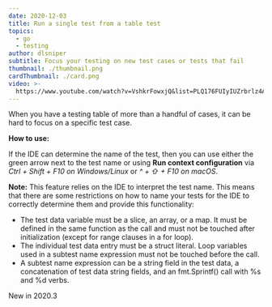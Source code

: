 ```yaml
---
date: 2020-12-03
title: Run a single test from a table test
topics:
  - go
  - testing
author: dlsniper
subtitle: Focus your testing on new test cases or tests that fail
thumbnail: ./thumbnail.png
cardThumbnail: ./card.png
video: >-
  https://www.youtube.com/watch?v=VshkrFowxjQ&list=PLQ176FUIyIUZrbrlz4AY1V8VzBJKZyVlW&index=113
---
```

When you have a testing table of more than a handful of cases, it can be hard to focus on a specific test case.

**How to use:**

If the IDE can determine the name of the test, then you can use either the green arrow next to the test name or using **Run context configuration** via _Ctrl + Shift + F10 on Windows/Linux_ or _^ + ⇧ + F10 on macOS_.

**Note:** This feature relies on the IDE to interpret the test name. This means that there are some restrictions on how to name your tests for the IDE to correctly determine them and provide this functionality:
- The test data variable must be a slice, an array, or a map. It must be defined in the same function as the call and must not be touched after initialization (except for range clauses in a for loop).
- The individual test data entry must be a struct literal. Loop variables used in a subtest name expression must not be touched before the call.
- A subtest name expression can be a string field in the test data, a concatenation of test data string fields, and an fmt.Sprintf() call with %s and %d verbs.

<span class="tag is-rounded">New in 2020.3</span>
